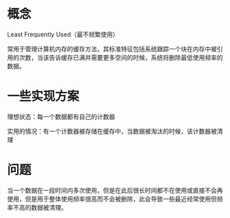 # 概念

Least Frequently Used（最不频繁使用）

常用于管理计算机内存的缓存方法，其标准特征包括系统跟踪一个块在内存中被引用的次数，当该告诉缓存已满并需要更多空间的时候，系统将删除最低使用频率的数据。

# 一些实现方案

理想状态：每一个数据都有自己的计数器

实用的情况：有一个计数器被存储在缓存中，当数据被淘汰的时候，该计数器被清理

# 问题

当一个数据在一段时间内多次使用，但是在此后很长时间都不在使用或直接不会再使用，但是用于整体使用频率很高而不会被删除，此会导致一些最近经常使用但频率不高的数据被清理。